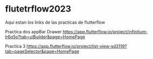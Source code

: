 # flutetrflow2023
Aqui estan los links de las practicas de flutterflow

Practica dos appBar Drawer
https://app.flutterflow.io/project/infinitum-lr6q5o?tab=uiBuilder&page=HomePage

Practica 3 https://app.flutterflow.io/project/list-view-sd3119?tab=pageSelector&page=HomePage
